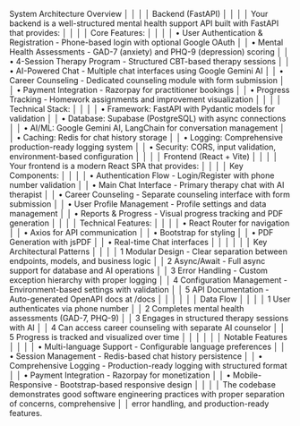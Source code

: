 System Architecture Overview                                             │
│                                                                                                                      │
│                                                  Backend (FastAPI)                                                   │
│                                                                                                                      │
│ Your backend is a well-structured mental health support API built with FastAPI that provides:                        │
│                                                                                                                      │
│ Core Features:                                                                                                       │
│                                                                                                                      │
│  • User Authentication & Registration - Phone-based login with optional Google OAuth                                 │
│  • Mental Health Assessments - GAD-7 (anxiety) and PHQ-9 (depression) scoring                                        │
│  • 4-Session Therapy Program - Structured CBT-based therapy sessions                                                 │
│  • AI-Powered Chat - Multiple chat interfaces using Google Gemini AI                                                 │
│  • Career Counseling - Dedicated counseling module with form submission                                              │
│  • Payment Integration - Razorpay for practitioner bookings                                                          │
│  • Progress Tracking - Homework assignments and improvement visualization                                            │
│                                                                                                                      │
│ Technical Stack:                                                                                                     │
│                                                                                                                      │
│  • Framework: FastAPI with Pydantic models for validation                                                            │
│  • Database: Supabase (PostgreSQL) with async connections                                                            │
│  • AI/ML: Google Gemini AI, LangChain for conversation management                                                    │
│  • Caching: Redis for chat history storage                                                                           │
│  • Logging: Comprehensive production-ready logging system                                                            │
│  • Security: CORS, input validation, environment-based configuration                                                 │
│                                                                                                                      │
│                                               Frontend (React + Vite)                                                │
│                                                                                                                      │
│ Your frontend is a modern React SPA that provides:                                                                   │
│                                                                                                                      │
│ Key Components:                                                                                                      │
│                                                                                                                      │
│  • Authentication Flow - Login/Register with phone number validation                                                 │
│  • Main Chat Interface - Primary therapy chat with AI therapist                                                      │
│  • Career Counseling - Separate counseling interface with form submission                                            │
│  • User Profile Management - Profile settings and data management                                                    │
│  • Reports & Progress - Visual progress tracking and PDF generation                                                  │
│                                                                                                                      │
│ Technical Features:                                                                                                  │
│                                                                                                                      │
│  • React Router for navigation                                                                                       │
│  • Axios for API communication                                                                                       │
│  • Bootstrap for styling                                                                                             │
│  • PDF Generation with jsPDF                                                                                         │
│  • Real-time Chat interfaces                                                                                         │
│                                                                                                                      │
│                                                                                                                      │
│                                              Key Architectural Patterns                                              │
│                                                                                                                      │
│  1 Modular Design - Clear separation between endpoints, models, and business logic                                   │
│  2 Async/Await - Full async support for database and AI operations                                                   │
│  3 Error Handling - Custom exception hierarchy with proper logging                                                   │
│  4 Configuration Management - Environment-based settings with validation                                             │
│  5 API Documentation - Auto-generated OpenAPI docs at /docs                                                          │
│                                                                                                                      │
│                                                                                                                      │
│                                                      Data Flow                                                       │
│                                                                                                                      │
│  1 User authenticates via phone number                                                                               │
│  2 Completes mental health assessments (GAD-7, PHQ-9)                                                                │
│  3 Engages in structured therapy sessions with AI                                                                    │
│  4 Can access career counseling with separate AI counselor                                                           │
│  5 Progress is tracked and visualized over time                                                                      │
│                                                                                                                      │
│                                                                                                                      │
│                                                   Notable Features                                                   │
│                                                                                                                      │
│  • Multi-language Support - Configurable language preferences                                                        │
│  • Session Management - Redis-based chat history persistence                                                         │
│  • Comprehensive Logging - Production-ready logging with structured format                                           │
│  • Payment Integration - Razorpay for monetization                                                                   │
│  • Mobile-Responsive - Bootstrap-based responsive design                                                             │
│                                                                                                                      │
│ The codebase demonstrates good software engineering practices with proper separation of concerns, comprehensive      │
│ error handling, and production-ready features.            
